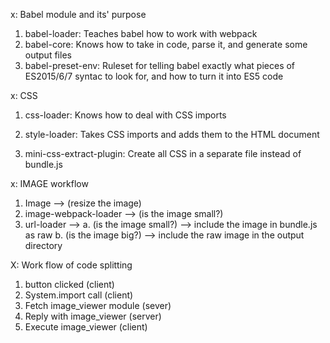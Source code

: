 x: Babel module and its' purpose

1. babel-loader: Teaches babel how to work with webpack
2. babel-core: Knows how to take in code, parse it, and generate some output files
3. babel-preset-env: Ruleset for telling babel exactly what pieces of ES2015/6/7
   syntac to look for, and how to turn it into ES5 code

x: CSS

1. css-loader: Knows how to deal with CSS imports
2. style-loader: Takes CSS imports and adds them to the HTML document

3. mini-css-extract-plugin: Create all CSS in a separate file instead of bundle.js

x: IMAGE workflow

1. Image --> (resize the image)
2. image-webpack-loader --> (is the image small?)
3. url-loader -->
   a. (is the image small?) --> include the image in bundle.js as raw
   b. (is the image big?) --> include the raw image in the output directory

X: Work flow of code splitting

1. button clicked (client)
2. System.import call (client)
3. Fetch image_viewer module (sever)
4. Reply with image_viewer (server)
5. Execute image_viewer (client)
